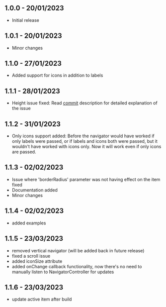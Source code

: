 ## 1.0.0 - 20/01/2023

* Initial release

## 1.0.1 - 20/01/2023

* Minor changes

## 1.1.0 - 27/01/2023

* Added support for icons in addition to labels

## 1.1.1 - 28/01/2023

* Height issue fixed:
  Read [commit](https://github.com/AnonymousAliensX/category_navigator/commit/2920f9cd5de3cdd03bd38fae2fe8851f6d1ed0b5)
  description for detailed explanation of the issue

## 1.1.2 - 31/01/2023

* Only icons support added: Before the navigator would have worked if only labels were passed, or if
  labels and icons both were passed, but it wouldn't have worked with icons only. Now it will work
  even if only icons are passed.

## 1.1.3 - 02/02/2023

* Issue where 'borderRadius' parameter was not having effect on the item fixed
* Documentation added
* Minor changes

## 1.1.4 - 02/02/2023

* added examples

## 1.1.5 - 23/03/2023

* removed vertical navigator (will be added back in future release)
* fixed a scroll issue
* added iconSize attribute
* added onChange callback functionality, now there's no need to manually listen to
  NavigatorController for updates

## 1.1.6 - 23/03/2023

* update active item after build